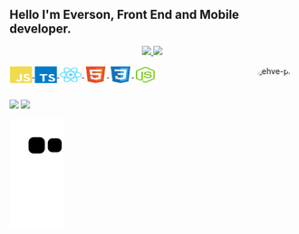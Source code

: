 ## Hello I'm Everson, Front End and Mobile developer.
<div align="center">
  <a href="https://github.com/raskolnikovv">
  <img height="180em" src="https://github-readme-stats.vercel.app/api?username=raskolnikovv&show_icons=true&theme=dracula&include_all_commits=true&count_private=true"/>
  <img height="180em" src="https://github-readme-stats.vercel.app/api/top-langs/?username=raskolnikovv&layout=compact&langs_count=7&theme=dracula"/>
</div>
<div style="display: inline_block"><br>
  <img align="center" alt="ehve-Js" height="30" width="40" src="https://raw.githubusercontent.com/devicons/devicon/master/icons/javascript/javascript-plain.svg">
  <img align="center" alt="ehve-Ts" height="30" width="40" src="https://raw.githubusercontent.com/devicons/devicon/master/icons/typescript/typescript-plain.svg">
  <img align="center" alt="ehve-React" height="30" width="40" src="https://raw.githubusercontent.com/devicons/devicon/master/icons/react/react-original.svg">
  <img align="center" alt="ehve-HTML" height="30" width="40" src="https://raw.githubusercontent.com/devicons/devicon/master/icons/html5/html5-original.svg">
  <img align="center" alt="ehve-CSS" height="30" width="40" src="https://raw.githubusercontent.com/devicons/devicon/master/icons/css3/css3-original.svg">
  <img align="center" alt="ehve-Node" height="30" width="40" src="https://raw.githubusercontent.com/devicons/devicon/master/icons/nodejs/nodejs-original.svg">
  <img align="right" alt="ehve-pic" height="150" style="border-radius:50px;" src="https://media.discordapp.net/attachments/847560951523966976/1030597986738249789/supermii_share_15990603_1.png?width=427&height=427">
</div>
  
  ##
 
<div> 
  <a href="mailto:ehve.contato@gmail.com"><img src="https://img.shields.io/badge/-Gmail-%23333?style=for-the-badge&logo=gmail&logoColor=white" target="_blank"></a>
  <a href="https://www.linkedin.com/in/everson-f-machado" target="_blank"><img src="https://img.shields.io/badge/-LinkedIn-%230077B5?style=for-the-badge&logo=linkedin&logoColor=white" target="_blank"></a> 
 
  ![Snake animation](https://github.com/rafaballerini/rafaballerini/blob/output/github-contribution-grid-snake.svg)
 
</div>
